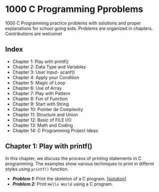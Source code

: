 # 1000 C Programming Pproblems


1000 C Programming practice problems with solutions and proper explanations for school going kids. Problems are organized in chapters. Contributions are welcome!

## Index
- Chapter 1: Play with printf()
- Chapter 2: Data Type and Variables
- Chapter 3: User Input- scanf()
- Chapter 4: Apply your Condition
- Chapter 5: Magic of Loop
- Chapter 6: Use of Array
- Chapter 7: Play with Pattern
- Chapter 8: Fun of Function
- Chapter 9: Start with String
- Chapter 10: Pointer de Complexity
- Chapter 11: Structure and Union
- Chapter 12: Basic of FILE I/O
- Chapter 13: Math and Coding
- Chapter 14: C Programming Project Ideas



## Chapter 1: Play with printf()
In this chapter, we discuss the process of printing statements in C programming. The examples show various techinques to print in differnt styles using `printf()` function. 
- ***Problem 1:*** Print the skeleton of a C program. [[solution]](chapter-1/chapter-1-solution.md#probem-1)
- ***Problem 2:*** Print `Hello World` using a C program.